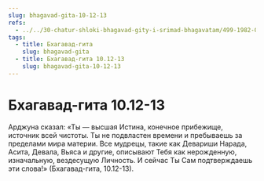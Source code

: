 ```yaml
---
slug: bhagavad-gita-10-12-13
refs:
  - ../../30-chatur-shloki-bhagavad-gity-i-srimad-bhagavatam/499-1982-04-18-a1-obyasnenie-stihov-10-11-i-10-10-chaturshloki-bhagavad-gity.md
tags:
  - title: Бхагавад-гита
    slug: bhagavad-gita
  - title: Бхагавад-гита 10.12-13
    slug: bhagavad-gita-10-12-13
---
```


# Бхагавад-гита 10.12-13

Арджуна сказал: «Ты — высшая Истина, конечное прибежище, источник всей чистоты. Ты не подвластен времени и пребываешь за пределами мира материи. Все мудрецы, такие как Девариши Нарада, Асита, Девала, Вьяса и другие, описывают Тебя как нерожденную, изначальную, вездесущую Личность. И сейчас Ты Сам подтверждаешь эти слова!» (Бхагавад-гита, 10.12-13).
